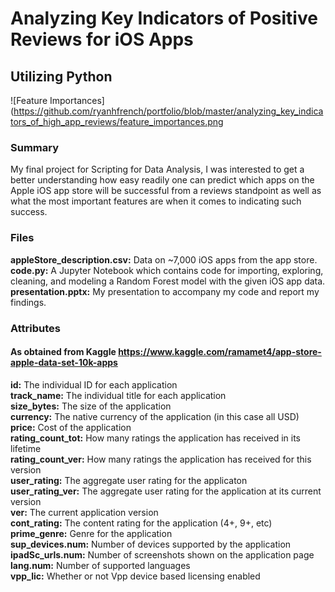# Analyzing Key Indicators of Positive Reviews for iOS Apps
## Utilizing Python

![Feature Importances](https://github.com/ryanhfrench/portfolio/blob/master/analyzing_key_indicators_of_high_app_reviews/feature_importances.png

### Summary
My final project for Scripting for Data Analysis, I was interested to get a better understanding how easy readily one can predict which apps on the Apple iOS app store will be successful from a reviews standpoint as well as what the most important features are when it comes to indicating such success.

### Files
**appleStore_description.csv:** Data on ~7,000 iOS apps from the app store. <br/>
**code.py:** A Jupyter Notebook which contains code for importing, exploring, cleaning, and modeling a Random Forest model with the given iOS app data. <br/>
**presentation.pptx:** My presentation to accompany my code and report my findings. <br/>

### Attributes
#### As obtained from Kaggle https://www.kaggle.com/ramamet4/app-store-apple-data-set-10k-apps
**id:** The individual ID for each application <br/>
**track_name:** The individual title for each application </br>
**size_bytes:** The size of the application </br>
**currency:** The native currency of the application (in this case all USD) </br>
**price:** Cost of the application </br>
**rating_count_tot:** How many ratings the application has received in its lifetime </br>
**rating_count_ver:** How many ratings the application has received for this version </br>
**user_rating:** The aggregate user rating for the applicaton </br>
**user_rating_ver:** The aggregate user rating for the application at its current version </br>
**ver:** The current application version </br>
**cont_rating:** The content rating for the application (4+, 9+, etc) </br>
**prime_genre:** Genre for the application </br>
**sup_devices.num:** Number of devices supported by the application </br>
**ipadSc_urls.num:** Number of screenshots shown on the application page </br>
**lang.num:** Number of supported languages </br>
**vpp_lic:** Whether or not Vpp device based licensing enabled</br>
